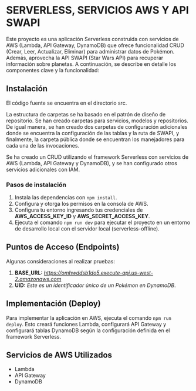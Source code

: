 # SERVERLESS, SERVICIOS AWS Y API SWAPI

Este proyecto es una aplicación Serverless construida con servicios de AWS (Lambda, API Gateway, DynamoDB) que ofrece funcionalidad CRUD (Crear, Leer, Actualizar, Eliminar) para administrar datos de Pokémon. Además, aprovecha la API SWAPI (Star Wars API) para recuperar información sobre planetas. A continuación, se describe en detalle los componentes clave y la funcionalidad:

## Instalación
El código fuente se encuentra en el directorio src.

La estructura de carpetas se ha basado en el patrón de diseño de repositorio. Se han creado carpetas para servicios, modelos y repositorios. De igual manera, se han creado dos carpetas de configuración adicionales donde se encuentra la configuración de las tablas y la ruta de SWAPI, y finalmente, la carpeta pública donde se encuentran los manejadores para cada una de las invocaciones.

Se ha creado un CRUD utilizando el framework Serverless con servicios de AWS (Lambda, API Gateway y DynamoDB), y se han configurado otros servicios adicionales con IAM.

### Pasos de instalación
1. Instala las dependencias con `npm install`.
2. Configura y otorga los permisos en la consola de AWS.
3. Configura tu entorno ingresando tus credenciales de __AWS_ACCESS_KEY_ID__ y __AWS_SECRET_ACCESS_KEY__.
4. Ejecuta el comando `npm run dev` para ejecutar el proyecto en un entorno de desarrollo local con el servidor local (serverless-offline).

## Puntos de Acceso (Endpoints)

Algunas consideraciones al realizar pruebas:

1. **BASE_URL:** _https://omhwddsb1do5.execute-api.us-west-2.amazonaws.com_
2. **UID:** _Este es un identificador único de un Pokémon en DynamoDB_.

## Implementación (Deploy)
Para implementar la aplicación en AWS, ejecuta el comando `npm run deploy`. Esto creará funciones Lambda, configurará API Gateway y configurará tablas DynamoDB según la configuración definida en el framework Serverless.

## Servicios de AWS Utilizados
- Lambda
- API Gateway
- DynamoDB
